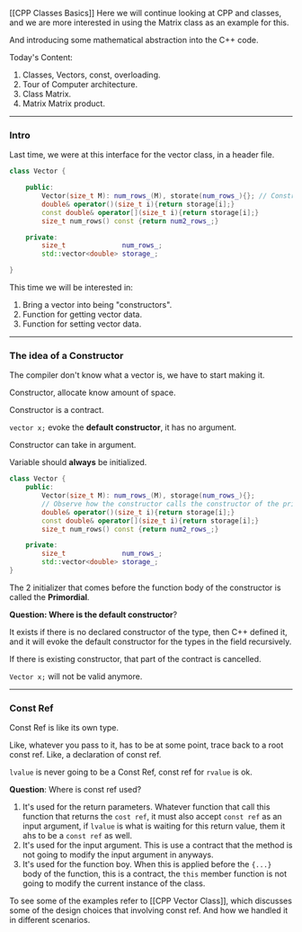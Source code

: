 [[CPP Classes Basics]] 
Here we will continue looking at CPP and classes, and we are more interested in using the Matrix class as an example for this. 

And introducing some mathematical abstraction into the C++ code. 

Today's Content: 
1. Classes, Vectors, const, overloading.
2. Tour of Computer architecture.
3. Class Matrix.
4. Matrix Matrix product.

---
### **Intro**

Last time, we were at this interface for the vector class, in a header file. 

```cpp
class Vector {

    public: 
        Vector(size_t M): num_rows_(M), storate(num_rows_){}; // Constructor
        double& operator()(size_t i){return storage[i];}
        const double& operator[](size_t i){return storage[i];}
        size_t num_rows() const {return num2_rows_;} 

    private: 
        size_t              num_rows_;
        std::vector<double> storage_;

}
```

This time we will be interested in: 

1. Bring a vector into being "constructors".
2. Function for getting vector data. 
3. Function for setting vector data. 

---
### **The idea of a Constructor**

The compiler don't know what a vector is, we have to start making it. 

Constructor, allocate know amount of space. 

Constructor is a contract. 

`vector x;` evoke the **default constructor**, it has no argument. 

Constructor can take in argument. 

Variable should **always** be initialized. 

```cpp
class Vector {
    public:
        Vector(size_t M): num_rows_(M), storage(num_rows_){};
        // Observe how the constructor calls the constructor of the private field. 
        double& operator()(size_t i){return storage[i];}
        const double& operator[](size_t i){return storage[i];}
        size_t num_rows() const {return num2_rows_;} 

    private: 
        size_t              num_rows_;
        std::vector<double> storage_;
}
```

The 2 initializer that comes before the function body of the constructor is called the **Primordial**. 

**Question: Where is the default constructor**?

It exists if there is no declared constructor of the type, then C++ defined it, and it will evoke the default constructor for the types in the field recursively. 

If there is existing constructor, that part of the contract is cancelled. 

`Vector x;` will not be valid anymore. 


---
### **Const Ref**

Const Ref is like its own type. 

Like, whatever you pass to it, has to be at some point, trace back to a root const ref. Like, a declaration of const ref. 

`lvalue` is never going to be a Const Ref, const ref for `rvalue` is ok. 

**Question**: Where is const ref used? 

1. It's used for the return parameters. Whatever function that call this function that returns the `cost ref`, it must also accept `const ref` as an input argument, if `lvalue` is what is waiting for this return value, them it ahs to be a `const ref` as well. 
2. It's used for the input argument. This is use a contract that the method is not going to modify the input argument in anyways. 
3. It's used for the function boy. When this is applied before the `{...}` body of the function, this is a contract, the `this` member function is not going to modify the current instance of the class. 

To see some of the examples refer to [[CPP Vector Class]], which discusses some of the design choices that involving const ref. And how we handled it in different scenarios. 


